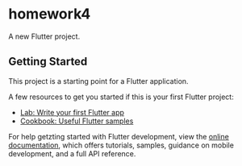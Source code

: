 # homework4

A new Flutter project.

## Getting Started

This project is a starting point for a Flutter application.

A few resources to get you started if this is your first Flutter project:

- [Lab: Write your first Flutter app](https://docs.flutter.dev/get-started/codelab)
- [Cookbook: Useful Flutter samples](https://docs.flutter.dev/cookbook)

For help getzting started with Flutter development, view the
[online documentation](https://docs.flutter.dev/), which offers tutorials,
samples, guidance on mobile development, and a full API reference.
